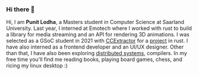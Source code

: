 ### Hi there 👋

<!--
**PunitLodha/PunitLodha** is a ✨ _special_ ✨ repository because its `README.md` (this file) appears on your GitHub profile.

Here are some ideas to get you started:

- 🔭 I’m currently working on ...
- 🌱 I’m currently learning ...
- 👯 I’m looking to collaborate on ...
- 🤔 I’m looking for help with ...
- 💬 Ask me about ...
- 📫 How to reach me: ...
- 😄 Pronouns: ...
- ⚡ Fun fact: ...
-->

Hi, I am **Punit Lodha**, a Masters student in Computer Science at Saarland University. Last year, I interned at Emotech where I worked with rust to build a library for media streaming and an API for rendering 3D animations. I was selected as a GSoC student in 2021 with [CCExtractor](https://ccextractor.org/) for a [project](https://summerofcode.withgoogle.com/projects/#5980303367077888) in rust. I have also interned as a frontend developer and an UI/UX designer. Other than that, I have also been exploring [distributed systems](http://nil.csail.mit.edu/6.824/2020/), compilers. In my free time you'll find me reading books, playing board games, chess, and ricing my linux desktop :)

<!--
<div align="center">
  <a href = 'https://linkedin.com/in/punitlodha'> <img width = '24px' align= 'center' src="https://raw.githubusercontent.com/rahulbanerjee26/githubAboutMeGenerator/main/icons/linked-in-alt.svg"/></a>    
  <a href = 'https://www.github.com/punitlodha'> <img width = '24px' align= 'center' src="https://raw.githubusercontent.com/rahulbanerjee26/githubAboutMeGenerator/main/icons/github.svg"/></a>   
</div>
-->
